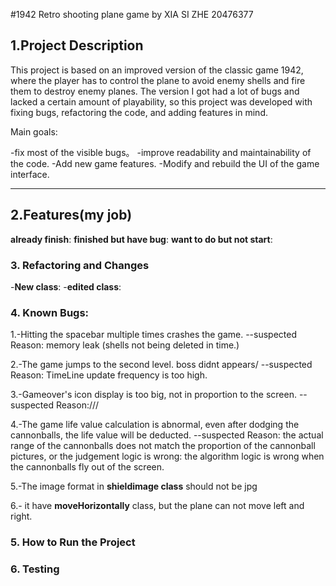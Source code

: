 #1942 Retro shooting plane game by XIA SI ZHE 20476377

## 1.**Project Description**
This project is based on an improved version of the classic game 1942, where the player has to control the plane to avoid enemy shells and fire them to destroy enemy planes. 
The version I got had a lot of bugs and lacked a certain amount of playability, so this project was developed with fixing bugs, refactoring the code, and adding features in mind.

Main goals: 

-fix most of the visible bugs。
-improve readability and maintainability of the code. 
-Add new game features. 
-Modify and rebuild the UI of the game interface.


------------------------------------------------------------------------------

## 2.**Features(my job)**

**already finish**:
**finished but have bug**:
**want to do but not start**:



### 3. **Refactoring and Changes**

-**New class**:
-**edited class**:




### 4. **Known Bugs**:
1.-Hitting the spacebar multiple times crashes the game.
  --suspected Reason: memory leak (shells not being deleted in time.)

2.-The game jumps to the second level. boss didnt appears/
  --suspected Reason: TimeLine update frequency is too high.

3.-Gameover's icon display is too big, not in proportion to the screen.
  --suspected Reason:///

4.-The game life value calculation is abnormal, even after dodging the cannonballs, the life 
  value will be deducted.
  --suspected Reason: the actual range of the cannonballs does not match the proportion of the 
  cannonball pictures, or the judgement logic is wrong: the algorithm logic is wrong when the 
  cannonballs fly out of the screen.

5.-The image format in **shieldimage class** should not be jpg

6.- it have **moveHorizontally** class, but the plane can not move left and right.



### 5. **How to Run the Project**





### 6. **Testing**








